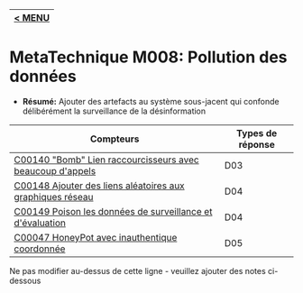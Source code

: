 |[< MENU](../README.md)|
|---|
# MetaTechnique M008: Pollution des données

* **Résumé:** Ajouter des artefacts au système sous-jacent qui confonde délibérément la surveillance de la désinformation


|Compteurs |Types de réponse |
|-------- |-------------- |
|[C00140 "Bomb" Lien raccourcisseurs avec beaucoup d'appels](../../generated_pages/counters/C00140.md) |D03 |
|[C00148 Ajouter des liens aléatoires aux graphiques réseau](../../generated_pages/counters/C00148.md) |D04 |
|[C00149 Poison les données de surveillance et d'évaluation](../../generated_pages/counters/C00149.md) |D04 |
|[C00047 HoneyPot avec inauthentique coordonnée](../../generated_pages/counters/C00047.md) |D05 |



Ne pas modifier au-dessus de cette ligne - veuillez ajouter des notes ci-dessous